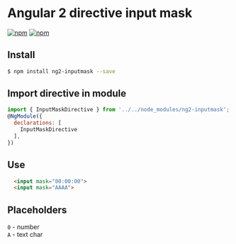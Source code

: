 # Angular 2 directive input mask
[![npm](https://img.shields.io/npm/dt/ng2-inputmask.svg)](https://www.npmjs.com/package/my-tooltip)
[![npm](https://img.shields.io/npm/v/ng2-inputmask.svg)](https://www.npmjs.com/package/my-tooltip)


## Install
```bash
$ npm install ng2-inputmask --save
```

## Import directive in module
```js
import { InputMaskDirective } from '../../node_modules/ng2-inputmask';
@NgModule({
  declarations: [
    InputMaskDirective
  ],
})
```

## Use
```html
  <input mask="00:00:00">
  <input mask="AAAA">
```

## Placeholders
`0` - number <br>
`A` - text char
